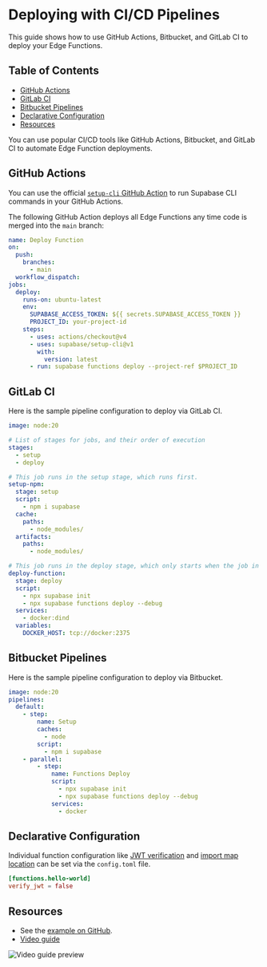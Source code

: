 # Deploying with CI/CD Pipelines

This guide shows how to use GitHub Actions, Bitbucket, and GitLab CI to deploy your Edge Functions.

## Table of Contents

- [GitHub Actions](#github-actions)
- [GitLab CI](#gitlab-ci)
- [Bitbucket Pipelines](#bitbucket-pipelines)
- [Declarative Configuration](#declarative-configuration)
- [Resources](#resources)

You can use popular CI/CD tools like GitHub Actions, Bitbucket, and GitLab CI to automate Edge Function deployments.

## GitHub Actions

You can use the official [`setup-cli` GitHub Action](https://github.com/marketplace/actions/supabase-cli-action) to run Supabase CLI commands in your GitHub Actions.

The following GitHub Action deploys all Edge Functions any time code is merged into the `main` branch:

```yaml
name: Deploy Function
on:
  push:
    branches:
      - main
  workflow_dispatch:
jobs:
  deploy:
    runs-on: ubuntu-latest
    env:
      SUPABASE_ACCESS_TOKEN: ${{ secrets.SUPABASE_ACCESS_TOKEN }}
      PROJECT_ID: your-project-id
    steps:
      - uses: actions/checkout@v4
      - uses: supabase/setup-cli@v1
        with:
          version: latest
      - run: supabase functions deploy --project-ref $PROJECT_ID
```

## GitLab CI

Here is the sample pipeline configuration to deploy via GitLab CI.

```yaml
image: node:20

# List of stages for jobs, and their order of execution
stages:
  - setup
  - deploy

# This job runs in the setup stage, which runs first.
setup-npm:
  stage: setup
  script:
    - npm i supabase
  cache:
    paths:
      - node_modules/
  artifacts:
    paths:
      - node_modules/

# This job runs in the deploy stage, which only starts when the job in the build stage completes successfully.
deploy-function:
  stage: deploy
  script:
    - npx supabase init
    - npx supabase functions deploy --debug
  services:
    - docker:dind
  variables:
    DOCKER_HOST: tcp://docker:2375
```

## Bitbucket Pipelines

Here is the sample pipeline configuration to deploy via Bitbucket.

```yaml
image: node:20
pipelines:
  default:
    - step:
        name: Setup
        caches:
          - node
        script:
          - npm i supabase
    - parallel:
        - step:
            name: Functions Deploy
            script:
              - npx supabase init
              - npx supabase functions deploy --debug
            services:
              - docker
```

## Declarative Configuration

Individual function configuration like [JWT verification](https://supabase.com/docs/guides/cli/config#functions.function_name.verify_jwt) and [import map location](https://supabase.com/docs/guides/cli/config#functions.function_name.import_map) can be set via the `config.toml` file.

```toml
[functions.hello-world]
verify_jwt = false
```

## Resources

- See the [example on GitHub](https://github.com/supabase/supabase/blob/master/examples/edge-functions/.github/workflows/deploy.yaml).
- [Video guide](https://www.youtube.com/watch?v=6OMVWiiycLs)

![Video guide preview](https://img.youtube.com/vi/6OMVWiiycLs/0.jpg)
